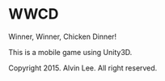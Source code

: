 # WWCD

Winner, Winner, Chicken Dinner!

This is a mobile game using Unity3D.

Copyright 2015. Alvin Lee. All right reserved.
